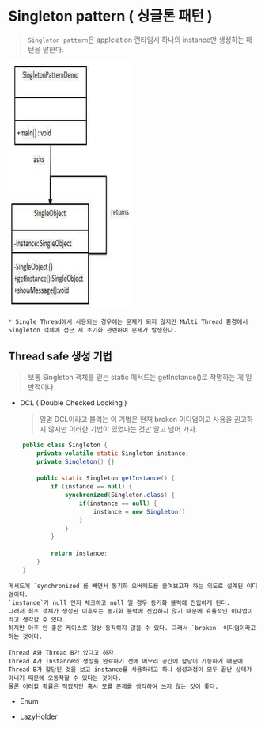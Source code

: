# Singleton pattern ( 싱글톤 패턴 )

> `Singleton pattern`은 applciation 런타임시 하나의 instance만 생성하는 패턴을 말한다. 

<img src="../img/singleton_pattern_uml_diagram.jpg" width="250" height="500" />

    * Single Thread에서 사용되는 경우에는 문제가 되지 않지만 Multi Thread 환경에서 Singleton 객체에 접근 시 초기화 관련하여 문제가 발생한다.

## Thread safe 생성 기법
> 보통 Singleton 객체를 얻는 static 메서드는 getInstance()로 작명하는 게 일반적이다.

* DCL ( Double Checked Locking )
    > 일명 DCL이라고 불리는 이 기법은 현재 broken 이디엄이고 사용을 권고하지 않지만 이러한 기법이 있었다는 것만 알고 넘어 가자.
```java
    public class Singleton {
        private volatile static Singleton instance;
        private Singleton() {}
        
        public static Singleton getInstance() {
            if (instance == null) {
                synchronized(Singleton.class) {
                    if(instance == null) {
                        instance = new Singleton(); 
                    }                
                }
            }
            
            return instance;
        }
    }
```

    메서드에 `synchronized`를 빼면서 동기화 오버헤드를 줄여보고자 하는 의도로 설계된 이디엄이다. 
    `instance`가 null 인지 체크하고 null 일 경우 동기화 블럭에 진입하게 된다. 
    그래서 최초 객체가 생성된 이후로는 동기화 블럭에 진입하지 않기 때문에 효율적인 이디엄이라고 생각할 수 있다. 
    하지만 아주 안 좋은 케이스로 정상 동작하지 않을 수 있다. 그래서 `broken` 이디엄이라고 하는 것이다.
      
    Thread A와 Thread B가 있다고 하자. 
    Thread A가 instance의 생성을 완료하기 전에 메모리 공간에 할당이 가능하기 때문에 Thread B가 할당된 것을 보고 instance를 사용하려고 하나 생성과정이 모두 끝난 상태가 아니기 때문에 오동작할 수 있다는 것이다. 
    물론 이러할 확률은 적겠지만 혹시 모를 문제를 생각하여 쓰지 않는 것이 좋다.
      
* Enum

* LazyHolder

